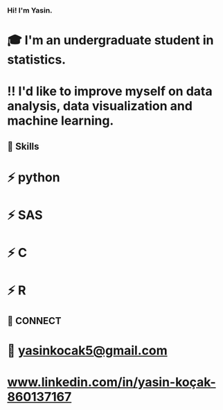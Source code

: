 ### Hi! I'm Yasin.
# :mortar_board: I'm an undergraduate student in statistics. 
# :bangbang: I'd like to improve myself on data analysis, data visualization and machine learning.
## :muscle: Skills 
# :zap: python
# :zap: SAS
# :zap: C
# :zap: R
## :link: CONNECT
# :e-mail: yasinkocak5@gmail.com
# www.linkedin.com/in/yasin-koçak-860137167
<!--
**yasinkckk/yasinkckk** is a ✨ _special_ ✨ repository because its `README.md` (this file) appears on your GitHub profile.

Here are some ideas to get you started:
Hi! I'm Yasin.

- 🔭 I’m currently working on ...
- 🌱 I’m currently learning ...
- 👯 I’m looking to collaborate on ...
- 🤔 I’m looking for help with ...
- 💬 Ask me about ...
- 📫 How to reach me: ...
- 😄 Pronouns: ...
![alt text](http://url/to/img.png)
- ⚡ Fun fact: ...
-->


